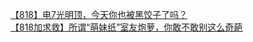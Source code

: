 [【818】电7光明顶，今天你也被黑饺子了吗？](http://tieba.baidu.com/p/2072474937?see_lz=1&pn=)   
[【818加求救】所谓“萌妹纸”室友炮萝，你敢不敢别这么奇葩](http://tieba.baidu.com/p/2072890070?see_lz=1&pn=)   
